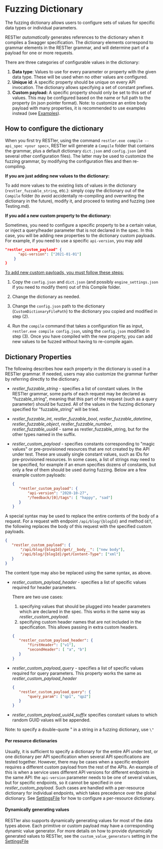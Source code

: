 # Fuzzing Dictionary

The fuzzing dictionary allows users to configure sets of values for specific data types or individual parameters.

RESTler *automatically* generates references to the dictionary when it compiles a Swagger specification.  The dictionary elements correspond to grammar elements in the RESTler grammar, and will determine part of a payload for one or more requests.

There are three categories of configurable values in the dictionary:

1. **Data type**: Values to use for every parameter or property with the given data type.  These will be used when no other values are configured.
2. **Unique id**: A specific property should be unique on every API invocation.  The dictionary allows specifying a set of constant prefixes.
3. **Custom payload:** A specific property should only be set to this set of values.  This may be configured based on the name or full path to the property (in json pointer format).  Note: to customize an entire body payload with many properties, it is recommended to use examples instead (see [Examples](Examples.md)).


## How to configure the dictionary

When you first try RESTler, using the command
    ```restler.exe compile --api_spec <your spec>```,
RESTler will generate a ```Compile``` folder that contains the grammar, plus a
default dictionary ```dict.json``` and ```config.json``` (and several other configuration files).
The latter may be used to customize the fuzzing grammar, by modifying the
configuration files and then re-compiling.

**If you are just adding new values to the dictionary:**

To add more values to the existing lists of values in the dictionary (```restler_fuzzable_string```, etc.): simply copy the dictionary out of the ```Compile```
folder (to avoid accidentally re-compiling and overwriting the dictionary in the future),
modify it, and proceed to testing and fuzzing (see Testing.md).

**If you add a new custom property to the dictionary:**

Sometimes, you need to configure a specific property
to be a certain value, or inject a query/header parameter
that is not declared in the spec.  In this case, you
will be adding new properties to the dictionary custom
payloads.  For example, if you need to use a specific ```api-version```, you may add

```json
"restler_custom_payload" {
      "api-version": ["2021-01-01"]
    }
}
```

<ins>To add new custom payloads, you must follow these steps:</ins>


1.	Copy the ```config.json``` and ```dict.json``` (and possibly ```engine_settings.json``` if you need to modify them) out of this Compile folder.
2.	Change the dictionary as needed.

3.	Change the ```config.json``` path to the dictionary (```CustomDictionaryFilePath```) to
the dictionary you copied and modified in step (2).
4.	Run the ```compile``` command that takes a configuration file as input, ```restler.exe compile config.json```, using the ```config.json``` modified in step (3).  Once you have compiled with the new property, you can add new values to be fuzzed without having to re-compile again.


## Dictionary Properties

The following describes how each property in the dictionary is used in a RESTler grammar.  If needed, users may also customize the grammar further by referring directly to the dictionary.

- *restler_fuzzable_string* - specifies a list of constant values.  In the RESTler grammar, some parts of each request may be declared as "fuzzable_string", meaning that this part of the request (such as a query parameter) should be fuzzed.  All of the values in the fuzzing dictionary specified for "fuzzable_string" will be tried.

- *restler_fuzzable_int*, *restler_fuzzable_bool*, *restler_fuzzable_datetime*, *restler_fuzzable_object*, *restler_fuzzable_number*, *restler_fuzzable_uuid4* - same as restler_fuzzable_string, but for the other types named in the suffix.

- *restler_custom_payload* - specifies constants corresponding to "magic values" or pre-provisioned resources that are not created by the API under test.  These are usually single constant values, such as IDs for pre-provisioned resources.  In some cases, a list of strings may need to be specified, for example if an enum specifies dozens of constants, but only a few of them should be used during fuzzing.  Below are a few example custom payloads:

  ``` json
  {
     "restler_custom_payload": {
         "api-version": "2020-10-27",
         "/feedback/[0]/tags": [ "happy", "sad"]
     }
  }
  ```

A special syntax may be used to replace the entire contents
of the body of a request.  For a request with endpoint
```/api/blog/{blogId}``` and method ```GET```, the following replaces the body of this request with the
specified custom payloads.
  ``` json
  {
     "restler_custom_payload": {
         "/api/blog/{blogId}/get/__body__": ["new body"],
         "/api/blog/{blogId}/get/Content-Type": ["xml"]
     }
  }
  ```
The content type may also be replaced using the same syntax, as above.


- *restler_custom_payload_header* - specifies a list of specific values required for header parameters.

  There are two use cases:

  1) specifying values that should be plugged into header parameters which are declared in the spec.  This works in the same way as *restler_custom_payload*.
  2) specifying custom header names that are not included in the specification.  This allows passing in extra custom headers.

  ``` json
  {
     "restler_custom_payload_header": {
         "firstHeader": ["v1"],
         "secondHeader": [ "a", "b"]
     }
  }
  ```

- *restler_custom_payload_query* - specifies a list of specific values required for query parameters.  This property works the same as *restler_custom_payload_header*

  ``` json
  {
     "restler_custom_payload_query": {
         "query_param": ["qp1", "qp2"]
     }
  }
  ```



- *restler_custom_payload_uuid4_suffix* specifies constant values to which random GUID values will be appended.


Note: to specify a double-quote " in a string in a fuzzing dictionary, use `\"`

#### **Per resource dictionaries**

Usually, it is sufficient to specify a dictionary for the entire API under test, or one dictionary per API specification when several API specifications are tested together.  However, there may be cases when a specific endpoint requires a different custom payload from the rest of the APIs.  An example of this is when a service uses different API versions for different endpoints in the same API: the ```api-version``` parameter needs to be one of several values, but for specific endpoints, so it cannot be specified in one *restler_custom_payload*.  Such cases are handled with a per-resource dictionary for individual endpoints, which takes precedence over the global dictionary.  See [SettingsFile](SettingsFile.md) for how to configure a per-resource dictionary.

#### **Dynamically generating values**
RESTler also supports dynamically generating values for most of the data types above.  Each primitive or custom
payload may have a corresponding dynamic value generator.  For more details on how to provide
dynamically generated values to RESTler,
see the ```custom_value_generators``` setting in the [SettingsFile](SettingsFile.md)
